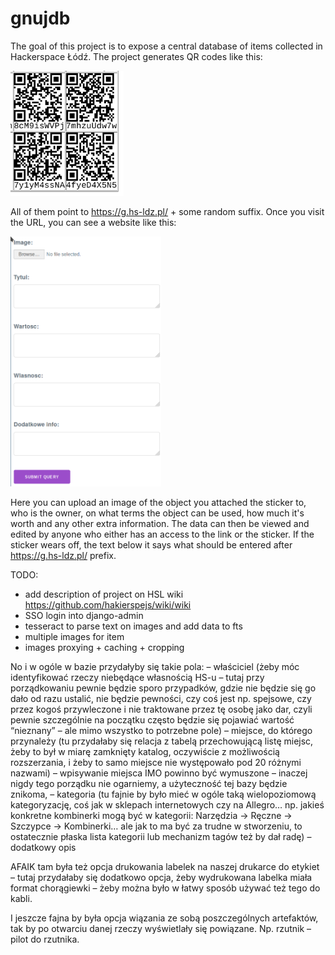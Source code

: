 # gnujdb

The goal of this project is to expose a central database of items collected in
Hackerspace Łódź. The project generates QR codes like this:

<img src="https://raw.githubusercontent.com/hakierspejs/gnujdb/master/example_qrcodes.png" height="200">

All of them point to https://g.hs-ldz.pl/ + some random suffix. Once you visit
the URL, you can see a website like this:

<img src="https://raw.githubusercontent.com/hakierspejs/gnujdb/master/example_form.png" height="400">

Here you can upload an image of the object you attached the sticker to, who
is the owner, on what terms the object can be used, how much it's worth and
any other extra information. The data can then be viewed and edited by anyone
who either has an access to the link or the sticker. If the sticker wears off,
the text below it says what should be entered after https://g.hs-ldz.pl/
prefix.

TODO: 
 - add description of project on HSL wiki https://github.com/hakierspejs/wiki/wiki
 - SSO login into django-admin
 - tesseract to parse text on images and add data to fts 
 - multiple images for item
 - images proxying + caching + cropping

No i w ogóle w bazie przydałyby się takie pola:
– właściciel (żeby móc identyfikować rzeczy niebędące własnością HS-u – tutaj przy porządkowaniu pewnie będzie sporo przypadków, gdzie nie będzie się go dało od razu ustalić, nie będzie pewności, czy coś jest np. spejsowe, czy przez kogoś przywleczone i nie traktowane przez tę osobę jako dar, czyli pewnie szczególnie na początku często będzie się pojawiać wartość “nieznany” – ale mimo wszystko to potrzebne pole)
– miejsce, do którego przynależy (tu przydałaby się relacja z tabelą przechowującą listę miejsc, żeby to był w miarę zamknięty katalog, oczywiście z możliwością rozszerzania, i żeby to samo miejsce nie występowało pod 20 różnymi nazwami)
– wpisywanie miejsca IMO powinno być wymuszone – inaczej nigdy tego porządku nie ogarniemy, a użyteczność tej bazy będzie znikoma,
– kategoria (tu fajnie by było mieć w ogóle taką wielopoziomową kategoryzację, coś jak w sklepach internetowych czy na Allegro… np. jakieś konkretne kombinerki mogą być w kategorii: Narzędzia → Ręczne → Szczypce → Kombinerki… ale jak to ma być za trudne w stworzeniu, to ostatecznie płaska lista kategorii lub mechanizm tagów też by dał radę)
– dodatkowy opis

AFAIK tam była też opcja drukowania labelek na naszej drukarce do etykiet – tutaj przydałaby się dodatkowo opcja, żeby wydrukowana labelka miała format chorągiewki – żeby można było w łatwy sposób używać też tego do kabli.

I jeszcze fajna by była opcja wiązania ze sobą poszczególnych artefaktów, tak by po otwarciu danej rzeczy wyświetlały się powiązane. Np. rzutnik – pilot do rzutnika.

